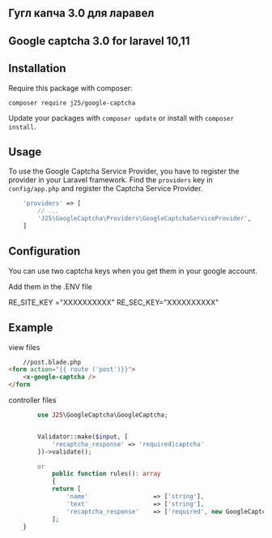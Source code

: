 ## Гугл капча 3.0 для ларавел
## Google captcha 3.0 for laravel 10,11

## Installation
Require this package with composer:
```
composer require j25/google-captcha
```

Update your packages with ```composer update``` or install with ```composer install```.

## Usage

To use the Google Captcha Service Provider, you have to register the provider in your Laravel framework. 
Find the `providers` key in `config/app.php` and register the Captcha Service Provider.

```php
    'providers' => [
        // ...
        'J25\GoogleCaptcha\Providers\GoogleCaptchaServiceProvider',
    ]
```


## Configuration
You can use two captcha keys when you get them in your google account.

Add them in the .ENV file 

RE_SITE_KEY ="XXXXXXXXXX"
RE_SEC_KEY="XXXXXXXXXX"

## Example
view files
```html
    //post.blade.php
<form action="{{ route ('post')}}">
    <x-google-captcha />
</form 
```
controller files
```php
        use J25\GoogleCaptcha\GoogleCaptcha;


        Validator::make($input, [
            'recaptcha_response' => 'required|captcha'
        ])->validate();

        or 
        	public function rules(): array
	        {
        	return [
		    	'name'					=> ['string'],
                'text'					=> ['string'],
	    		'recaptcha_response'	=> ['required', new GoogleCaptcha]
		    ];
	}
```

